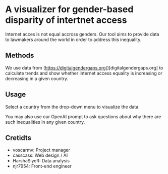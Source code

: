 # A visualizer for gender-based disparity of intertnet access

Internet acces is not equal accross genders. Our tool aims to provide data to lawmakers around the world in order to address this inequality.

## Methods

We use data from (https://digitalgendergaps.org/)[digitalgendergaps.org] to calculate trends and show whether internet access equality is increasing or decreasing in a given country.

## Usage

Select a country from the drop-down menu to visualize the data.

You may also use our OpenAI prompt to ask questions about why there are such inequalities in any given country.

## Cretidts

- voscarmv: Project manager
- casscass: Web design / AI
- HarshaSiyeR: Data analysis
- njr7954: Front-end engineer
